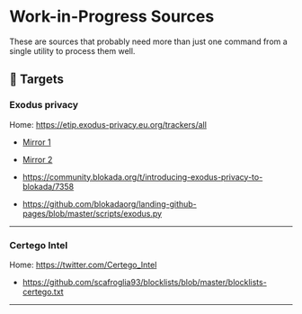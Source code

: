 # Work-in-Progress Sources

These are sources that probably need more than just one command from a single utility to process them well.

## 🎯 Targets

### Exodus privacy

Home: <https://etip.exodus-privacy.eu.org/trackers/all>

- [Mirror 1](https://raw.githubusercontent.com/blokadaorg/landing-github-pages/master/blocklists/exodusprivacy/standard/hosts.txt)
- [Mirror 2](https://blokada.org/blocklists/exodusprivacy/standard/hosts.txt)

- <https://community.blokada.org/t/introducing-exodus-privacy-to-blokada/7358>
- <https://github.com/blokadaorg/landing-github-pages/blob/master/scripts/exodus.py>

---

### Certego Intel

Home: <https://twitter.com/Certego_Intel>

- <https://github.com/scafroglia93/blocklists/blob/master/blocklists-certego.txt>

---
